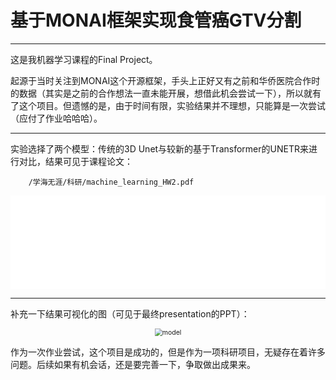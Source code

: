 # 基于MONAI框架实现食管癌GTV分割
***
这是我机器学习课程的Final Project。

起源于当时关注到MONAI这个开源框架，手头上正好又有之前和华侨医院合作时的数据（其实是之前的合作想法一直未能开展，想借此机会尝试一下），所以就有了这个项目。但遗憾的是，由于时间有限，实验结果并不理想，只能算是一次尝试（应付了作业哈哈哈）。
***
实验选择了两个模型：传统的3D Unet与较新的基于Transformer的UNETR来进行对比，结果可见于课程论文：

```pdf
	/学海无涯/科研/machine_learning_HW2.pdf
```
<center>
<!-- <object height="700" width="950" border="0" data="/学海无涯/科研/machine_learning_HW2.pdf" type="application/pdf"> -->
    <embed src="/学海无涯/科研/machine_learning_HW2.pdf" type="application/pdf" width="100%" height=auto />
<!-- </object> -->
</center>

***
补充一下结果可视化的图（可见于最终presentation的PPT）：

<div align="center">
<img src="/assets/GTV_rets.png" alt="model" style="zoom:75%;" />
</div>

作为一次作业尝试，这个项目是成功的，但是作为一项科研项目，无疑存在着许多问题。后续如果有机会话，还是要完善一下，争取做出成果来。
